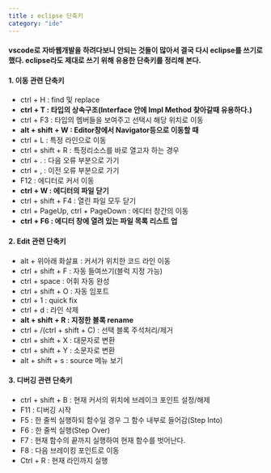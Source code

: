 ```yaml
---
title : eclipse 단축키
category: "ide"
---
```


#### vscode로 자바웹개발을 하려다보니 안되는 것들이 많아서 결국 다시 eclipse를 쓰기로 했다. eclipse라도 제대로 쓰기 위해 유용한 단축키를 정리해 본다.

#### 1. 이동 관련 단축키
- ctrl + H : find 및 replace
- **ctrl + T : 타입의 상속구조(Interface 안에 Impl Method 찾아갈때 유용하다.)**
- ctrl + F3 : 타입의 멤버들을 보여주고 선택시 해당 위치로 이동
- **alt + shift + W : Editor창에서 Navigator등으로 이동할 때**
- ctrl + L : 특정 라인으로 이동
- ctrl + shift + R : 특정리소스를 바로 열고자 하는 경우
- ctrl + . : 다음 오류 부분으로 가기
- ctrl + , : 이전 오류 부분으로 가기
- F12 : 에디터로 커서 이동
- **ctrl + W : 에디터의 파일 닫기**
- ctrl + shift + F4 : 열린 파일 모두 닫기
- ctrl + PageUp, ctrl + PageDown : 에디터 창간의 이동
- **ctrl + F6 : 에디터 창에 열려 있는 파일 목록 리스트 업**

#### 2. Edit 관련 단축키
- alt + 위아래 화살표 : 커서가 위치한 코드 라인 이동
- ctrl + shift + F : 자동 들여쓰기(블럭 지정 가능)
- ctrl + space : 어휘 자동 완성
- ctrl + shift + O : 자동 임포트
- ctrl + 1 : quick fix
- ctrl + d : 라인 삭제
- **alt + shift + R : 지정한 블록 rename**
- ctrl + /(ctrl + shift + C) : 선택 블록 주석처리/제거
- ctrl + shift + X : 대문자로 변환
- ctrl + shift + Y : 소문자로 변환
- alt + shift + s : source 메뉴 보기

#### 3. 디버깅 관련 단축키
- ctrl + shift + B : 현재 커서의 위치에 브레이크 포인트 설정/해제
- F11 : 디버깅 시작
- F5 : 한 줄씩 실행하되 함수일 경우 그 함수 내부로 들어감(Step Into)
- F6 : 한 줄씩 실행(Step Over)
- F7 : 현재 함수의 끝까지 실행하여 현재 함수를 벗어난다.
- F8 : 다음 브레이킹 포인트로 이동
- Ctrl + R : 현재 라인까지 실행
